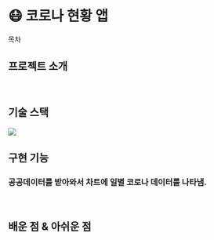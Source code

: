 # 😷 코로나 현황 앱

목차

## 프로젝트 소개



<br>

## 기술 스택

<img src="https://img.shields.io/badge/flutter-02569B?style=for-the-badge&logo=flutter&logoColor=white">

<br>

## 구현 기능

### 공공데이터를 받아와서 차트에 일별 코로나 데이터를 나타냄.

<br>

## 배운 점 & 아쉬운 점

<p align="justify">

</p>

<br>

